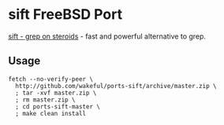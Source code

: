 # sift FreeBSD Port

[sift - grep on steroids](https://sift-tool.org/) - fast and powerful alternative to grep.

## Usage
```
fetch --no-verify-peer \
  http://github.com/wakeful/ports-sift/archive/master.zip \
  ; tar -xvf master.zip \
  ; rm master.zip \
  ; cd ports-sift-master \
  ; make clean install
```
